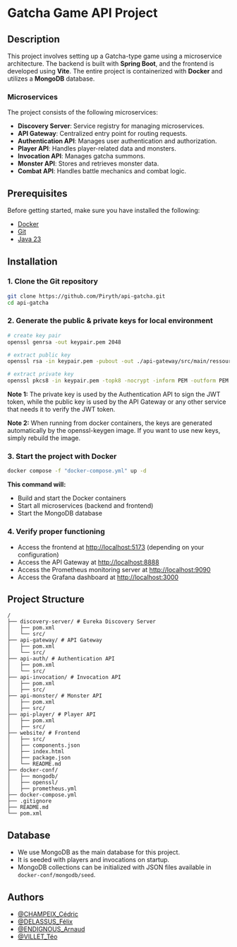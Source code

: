 # Gatcha Game API Project

## Description
This project involves setting up a Gatcha-type game using a microservice architecture. The backend is built with **Spring Boot**, and the frontend is developed using **Vite**. The entire project is containerized with **Docker** and utilizes a **MongoDB** database.

### Microservices

The project consists of the following microservices:

- **Discovery Server**: Service registry for managing microservices.
- **API Gateway**: Centralized entry point for routing requests.
- **Authentication API**: Manages user authentication and authorization.
- **Player API**: Handles player-related data and monsters.
- **Invocation API**: Manages gatcha summons.
- **Monster API**: Stores and retrieves monster data.
- **Combat API**: Handles battle mechanics and combat logic.

## Prerequisites
Before getting started, make sure you have installed the following:
- [Docker](https://www.docker.com/get-started)
- [Git](https://git-scm.com/)
- [Java 23](https://www.oracle.com/fr/java/technologies/downloads/)

## Installation

### 1. **Clone the Git repository**

```sh
git clone https://github.com/Piryth/api-gatcha.git
cd api-gatcha
```

### 2. **Generate the public & private keys for local environment**

```sh
# create key pair
openssl genrsa -out keypair.pem 2048

# extract public key
openssl rsa -in keypair.pem -pubout -out ./api-gateway/src/main/ressources/certs/jwt_public.pem

# extract private key
openssl pkcs8 -in keypair.pem -topk8 -nocrypt -inform PEM -outform PEM -out ./api-auth/src/main/ressources/certs/jwt_private.pem
```

**Note 1:** The private key is used by the Authentication API to sign the JWT token, while the public key is used by the API Gateway or any other service that needs it to verify the JWT token.

**Note 2:** When running from docker containers, the keys are generated automatically by the openssl-keygen image. If you want to use new keys, simply rebuild the image.

### 3. **Start the project with Docker**

```sh
docker compose -f "docker-compose.yml" up -d
```

**This command will:**

- Build and start the Docker containers
- Start all microservices (backend and frontend)
- Start the MongoDB database

### 4. **Verify proper functioning**

- Access the frontend at [http://localhost:5173](http://localhost:5173) (depending on your configuration)
- Access the API Gateway at [http://localhost:8888](http://localhost:8888)
- Access the Prometheus monitoring server at [http://localhost:9090](http://localhost:9090)
- Access the Grafana dashboard at [http://localhost:3000](http://localhost:3000)

## Project Structure
```
/
├── discovery-server/ # Eureka Discovery Server
│   ├── pom.xml
│   └── src/
├── api-gateway/ # API Gateway
│   ├── pom.xml
│   └── src/
├── api-auth/ # Authentication API
│   ├── pom.xml
│   └── src/
├── api-invocation/ # Invocation API
│   ├── pom.xml
│   ├── src/
├── api-monster/ # Monster API
│   ├── pom.xml
│   ├── src/
├── api-player/ # Player API
│   ├── pom.xml
│   ├── src/
├── website/ # Frontend
│   ├── src/
│   ├── components.json
│   ├── index.html
│   ├── package.json
│   └── README.md
├── docker-conf/
│   ├── mongodb/
│   ├── openssl/
│   ├── prometheus.yml
├── docker-compose.yml
├── .gitignore
├── README.md
└── pom.xml
```

## Database

- We use MongoDB as the main database for this project.
- It is seeded with players and invocations on startup.
- MongoDB collections can be initialized with JSON files available in `docker-conf/mongodb/seed`.

## Authors

- [@CHAMPEIX_Cédric](https://github.com/cedric-champeix)
- [@DELASSUS_Félix](https://github.com/DelassusFelix)
- [@ENDIGNOUS_Arnaud](https://github.com/Piryth)
- [@VILLET_Téo](https://github.com/teovlt)
